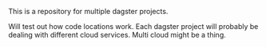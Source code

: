 This is a repository for multiple dagster projects.

Will test out how code locations work. Each dagster project will probably be dealing with different cloud services. Multi cloud might be a thing. 